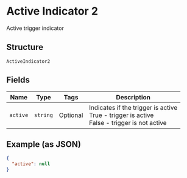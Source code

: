 
# Active Indicator 2

Active trigger indicator

## Structure

`ActiveIndicator2`

## Fields

| Name | Type | Tags | Description |
|  --- | --- | --- | --- |
| `active` | `string` | Optional | Indicates if the trigger is active<br />True - trigger is active<br />False - trigger is not active |

## Example (as JSON)

```json
{
  "active": null
}
```


